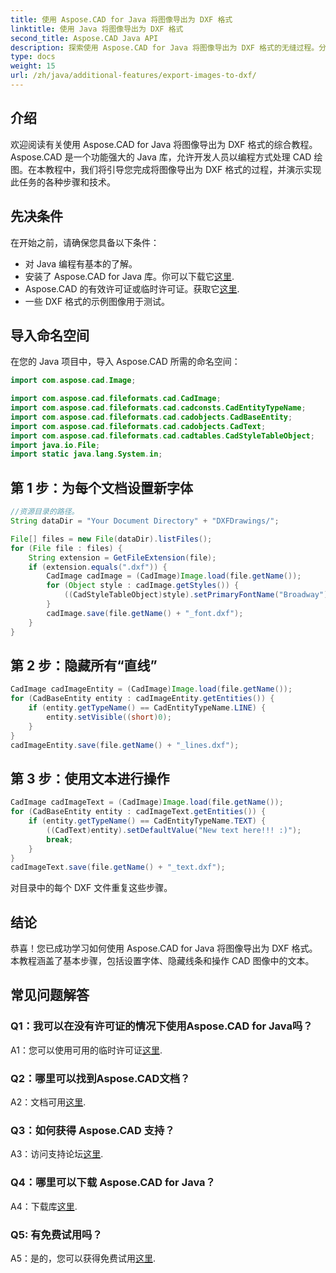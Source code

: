 ```yaml
---
title: 使用 Aspose.CAD for Java 将图像导出为 DXF 格式
linktitle: 使用 Java 将图像导出为 DXF 格式
second_title: Aspose.CAD Java API
description: 探索使用 Aspose.CAD for Java 将图像导出为 DXF 格式的无缝过程。分步指南、常见问题解答等。
type: docs
weight: 15
url: /zh/java/additional-features/export-images-to-dxf/
---
```

## 介绍

欢迎阅读有关使用 Aspose.CAD for Java 将图像导出为 DXF 格式的综合教程。 Aspose.CAD 是一个功能强大的 Java 库，允许开发人员以编程方式处理 CAD 绘图。在本教程中，我们将引导您完成将图像导出为 DXF 格式的过程，并演示实现此任务的各种步骤和技术。

## 先决条件

在开始之前，请确保您具备以下条件：

- 对 Java 编程有基本的了解。
- 安装了 Aspose.CAD for Java 库。你可以下载它[这里](https://releases.aspose.com/cad/java/).
- Aspose.CAD 的有效许可证或临时许可证。获取它[这里](https://purchase.aspose.com/temporary-license/).
- 一些 DXF 格式的示例图像用于测试。

## 导入命名空间

在您的 Java 项目中，导入 Aspose.CAD 所需的命名空间：

```java
import com.aspose.cad.Image;

import com.aspose.cad.fileformats.cad.CadImage;
import com.aspose.cad.fileformats.cad.cadconsts.CadEntityTypeName;
import com.aspose.cad.fileformats.cad.cadobjects.CadBaseEntity;
import com.aspose.cad.fileformats.cad.cadobjects.CadText;
import com.aspose.cad.fileformats.cad.cadtables.CadStyleTableObject;
import java.io.File;
import static java.lang.System.in;
```

## 第 1 步：为每个文档设置新字体

```java
//资源目录的路径。
String dataDir = "Your Document Directory" + "DXFDrawings/";

File[] files = new File(dataDir).listFiles();
for (File file : files) {
    String extension = GetFileExtension(file);
    if (extension.equals(".dxf")) {
        CadImage cadImage = (CadImage)Image.load(file.getName());
        for (Object style : cadImage.getStyles()) {
            ((CadStyleTableObject)style).setPrimaryFontName("Broadway");
        }
        cadImage.save(file.getName() + "_font.dxf");
    }
}
```

## 第 2 步：隐藏所有“直线”

```java
CadImage cadImageEntity = (CadImage)Image.load(file.getName());
for (CadBaseEntity entity : cadImageEntity.getEntities()) {
    if (entity.getTypeName() == CadEntityTypeName.LINE) {
        entity.setVisible((short)0);
    }
}
cadImageEntity.save(file.getName() + "_lines.dxf");
```

## 第 3 步：使用文本进行操作

```java
CadImage cadImageText = (CadImage)Image.load(file.getName());
for (CadBaseEntity entity : cadImageText.getEntities()) {
    if (entity.getTypeName() == CadEntityTypeName.TEXT) {
        ((CadText)entity).setDefaultValue("New text here!!! :)");
        break;
    }
}
cadImageText.save(file.getName() + "_text.dxf");
```

对目录中的每个 DXF 文件重复这些步骤。

## 结论

恭喜！您已成功学习如何使用 Aspose.CAD for Java 将图像导出为 DXF 格式。本教程涵盖了基本步骤，包括设置字体、隐藏线条和操作 CAD 图像中的文本。

## 常见问题解答

### Q1：我可以在没有许可证的情况下使用Aspose.CAD for Java吗？

 A1：您可以使用可用的临时许可证[这里](https://purchase.aspose.com/temporary-license/).

### Q2：哪里可以找到Aspose.CAD文档？

 A2：文档可用[这里](https://reference.aspose.com/cad/java/).

### Q3：如何获得 Aspose.CAD 支持？

 A3：访问支持论坛[这里](https://forum.aspose.com/c/cad/19).

### Q4：哪里可以下载 Aspose.CAD for Java？

 A4：下载库[这里](https://releases.aspose.com/cad/java/).

### Q5: 有免费试用吗？

 A5：是的，您可以获得免费试用[这里](https://releases.aspose.com/).
